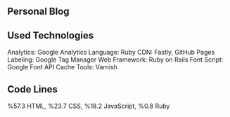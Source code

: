 ## Personal Blog

## Used Technologies

Analytics: Google Analytics
Language: Ruby
CDN: Fastly, GitHub Pages
Labeling: Google Tag Manager
Web Framework: Ruby on Rails
Font Script: Google Font API
Cache Tools: Varnish

## Code Lines

%57.3 HTML, %23.7 CSS, %18.2 JavaScript, %0.8 Ruby
